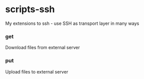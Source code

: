 # scripts-ssh
My extensions to ssh - use SSH as transport layer in many ways

### get
Download files from external server

### put
Upload files to external server

